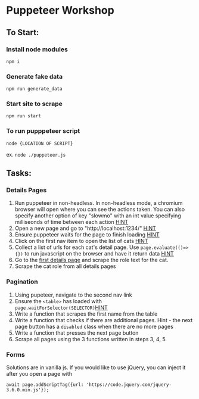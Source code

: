 # Puppeteer Workshop

## To Start:

### Install node modules
```npm i```

### Generate fake data
```npm run generate_data```

### Start site to scrape
```npm run start```

### To run pupppeteer script
```node {LOCATION OF SCRIPT}```

ex. ```node ./puppeteer.js``` 

## Tasks:

### Details Pages

1. Run puppeteer in non-headless. In non-headless mode, a chromium browser will open where you can see the actions taken. You can also specify another option of key "slowmo" with an int value specifying milliseonds of time between each action [HINT](https://flaviocopes.com/puppeteer/#:~:text=You%20can%20pass%20an%20object%20with%20options%20to)
2. Open a new page and go to "http://localhost:1234/" [HINT](https://flaviocopes.com/puppeteer/#:~:text=Next%20up%20we%20call%20the)
3. Ensure puppeteer waits for the page to finish loading [HINT](https://flaviocopes.com/puppeteer/#:~:text=networkidle2)
4. Click on the first nav item to open the list of cats [HINT](https://flaviocopes.com/puppeteer/#:~:text=Perform%20a%20mouse%20click%20event)
5. Collect a list of urls for each cat's detail page. Use `page.evaluate(()=>{})` to run javascript on the browser and have it return data [HINT](https://flaviocopes.com/puppeteer/#:~:text=Once%20we%20have%20a%20page%20loaded%20with%20a%20URL)
6. Go to the [first details page](http://localhost:1234/cats/0) and scrape the role text for the cat.
7. Scrape the cat role from all details pages

### Pagination

1. Using pupeteer, navigate to the second nav link
2. Ensure the `<table>` has loaded with `page.waitForSelector(SELECTOR)`[HINT](https://flaviocopes.com/puppeteer/#:~:text=waitForSelector)
3. Write a function that scrapes the first name from the table
4. Write a function that checks if there are additional pages. Hint - the next page button has a `disabled` class when there are no more pages
5. Write a function that presses the next page button
6. Scrape all pages using the 3 functions written in steps 3, 4, 5.

### Forms

Solutions are in vanilla js. If you would like to use jQuery, you can inject it after you open a page with 

```await page.addScriptTag({url: 'https://code.jquery.com/jquery-3.6.0.min.js'});```